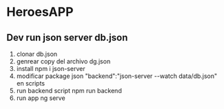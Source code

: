 # HeroesAPP

## Dev run json server db.json
1. clonar db.json 
2. genrear copy del archivo dg.json
3. install npm i json-server
4. modificar package json  "backend":"json-server --watch data/db.json" en scripts
5. run backend script npm run backend
6. run app ng serve
 
